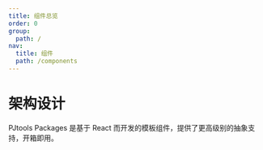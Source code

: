 ```yaml
---
title: 组件总览
order: 0
group:
  path: /
nav:
  title: 组件
  path: /components
---
```


# 架构设计

PJtools Packages 是基于 React 而开发的模板组件，提供了更高级别的抽象支持，开箱即用。
